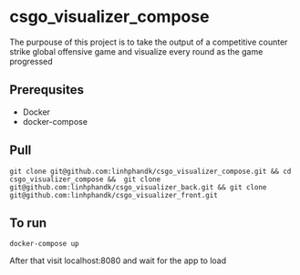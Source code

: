 # csgo_visualizer_compose

The purpouse of this project is to take the output of a competitive counter strike global offensive game and visualize every round as the game progressed

## Prerequsites

- Docker
- docker-compose
## Pull
`git clone git@github.com:linhphandk/csgo_visualizer_compose.git &&
cd csgo_visualizer_compose && 
git clone git@github.com:linhphandk/csgo_visualizer_back.git &&
git clone git@github.com:linhphandk/csgo_visualizer_front.git`

## To run

`docker-compose up`

After that visit localhost:8080 and wait for the app to load
